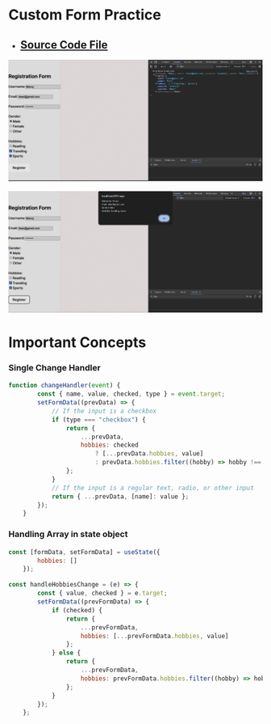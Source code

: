 # Custom Form Practice
- ## [Source Code File](./)

<img src="./public/Screenshot 2024-11-19 132342.png"> 
<br/> <br/>
<img src="./public/Screenshot 2024-11-19 132320.png">

# Important Concepts 
### Single Change Handler
```js
function changeHandler(event) {
        const { name, value, checked, type } = event.target;
        setFormData((prevData) => {
            // If the input is a checkbox
            if (type === "checkbox") {
                return {
                    ...prevData,
                    hobbies: checked
                        ? [...prevData.hobbies, value]
                        : prevData.hobbies.filter((hobby) => hobby !== value)
                };
            }
            // If the input is a regular text, radio, or other input
            return { ...prevData, [name]: value };
        });
    }
```

### Handling Array in state object
```jsx
const [formData, setFormData] = useState({
        hobbies: []
    });
```
```jsx
const handleHobbiesChange = (e) => {
        const { value, checked } = e.target;
        setFormData((prevFormData) => {
            if (checked) {
                return {
                    ...prevFormData,
                    hobbies: [...prevFormData.hobbies, value]
                };
            } else {
                return {
                    ...prevFormData,
                    hobbies: prevFormData.hobbies.filter((hobby) => hobby !== value)
                };
            }
        });
    };
```